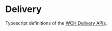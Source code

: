 # Delivery

Typescript definitions of the [WCH Delivery APIs](https://developer.ibm.com/api/view/dx-prod:ibm-watson-content-hub:title-IBM_Watson_Content_Hub).
